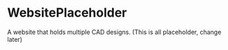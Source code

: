 # WebsitePlaceholder
A website that holds multiple CAD designs. (This is all placeholder, change later)
